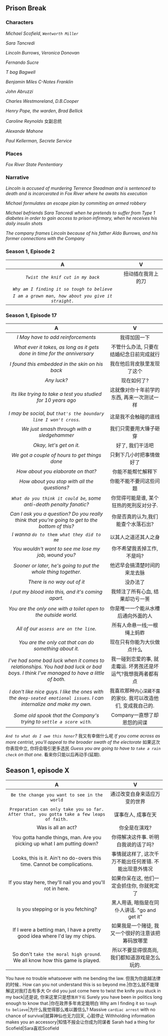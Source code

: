 ## Prison Break
### Characters
_Michael Scofield_, _`Wentworth Miller`_

_Sara Tancredi_

_Lincoln Burrows_, _Veronica Donovan_

_Fernando Sucre_

_T bag Bagwell_ 

_Benjamin Miles C-Notes Franklin_

_John Abruzzi_

_Charles Westmoreland_, _D.B.Cooper_

_Henry Pope, the warden_, _Brad Bellick_

_Caroline Reynolds_ 女副总统

_Alexande Mahone_

_Paul Kellerman, Secrete Service_

### Places
_Fox River State Penitentiary_

### Narrative

_Lincoln is accused of murdering Terrence Steadman and is sentenced to death and is incarcerated in Fox River where he awaits his execution_

_Michael formulates an escape plan by commiting an armed robbery_

_Michael befriends Sara Tancredi when he pretends to suffer from Type 1 diabetes in order to gain access to prison infirmary, when he receives his daily insulin shots_

_The company frames Lincoln because of his father Aldo Burrows, and his former connections with the Company_


### Season 1, Episode 2
A|V
:---:|:---:
_`Twist the knif cut in my back`_ |扭动插在我背上的刀
_`Why am I finding it so tough to believe`_|
_`I am a grown man, how about you give it straight.`_|

### Season 1, Episode 17
A|V
:---:|:---:
_I May have to add reinforcements_ |我得加固一下
_What ever it takes, as long as it gets done in time for the anniversary_ |不管什么办法, 只要在结婚纪念日前完成就行
_I found this embedded in the skin on his back_ |我在他后背皮肤里发现了这个
_Any luck?_ |现在如何了?
_Its like trying to take a test you studied for 10 years ago_ |这就像对你十年前学的东西, 再来一次测试一样
_I may be social, but `that's the boundary line I won't cross`._ |这是我不会触碰的底线
_We just smash through with a sledgehammer_ |我们只需要用大锤子砸穿
_Okay, let's get on it._ |好了, 我们干活吧
_We got a couple of hours to get things done_ |只剩下几小时把事情做好了
_How about you elaborate on that?_| 你能不能帮忙解释下
_How about you stop with all the questions?_ |你能不能不要问这些问题
_`What do you think it could be`, some anti-death penalty fanatic?_ |你觉得可能是谁, 某个狂热的死刑反对分子.
_Can I ask you a question? Do you really think that you're going to get to the bottom of this?_| 你是否真的认为,我们能查个水落石出?
_I wanna `do to them what they did to me`_ |以其人之道还其人之身
_You wouldn't want to see me lose my job, wound you?_ |你不希望我丢掉工作, 不是吗?
_Sooner or later, he's going to put the whole thing together._ |他迟早会搞清楚时间的来龙去脉
_There is no way out of it_ |没办法了
_I put my blood into this, and it's coming apart._ |我倾注了所有心血, 结果却功亏一篑
_You are the only one with a toilet open to the outside world._ |你是唯一一个能从水槽后通向外面的人
_All of our `assess are on the line`._ |所有人命悬一线;一根绳上蚂蚱
_You are the only cat that can do something about it._ | 现在只有你能为大伙做点什么
_I've had some bad luck when it comes to relationships. You had bad luck or bad boys. I think I've managed to have a little of both._ | 我一碰到恋爱的事, 就走霉运. 坏男孩还是坏运气?我想我两者都有点
_I don't like nice guys. I like the ones with the `deep-seated emotional issues`. I can internalize and make my own._ | 我喜欢那种`内心深藏不露`的家伙. 我可以改造他们, 变成我自己的. 
_Some old spook that the Company's trying to `settle a score with`._ |Company一直想了却恩怨的间谍
_`And to what do I owe this honor`?_ 我又有幸做什么呢
_If you come across as more centrist, you'll appeal to the broader swath of the electorate_ 如果这次你表现中立, 你将会吸引更多选民
_Guess you are going to have to `take a rain check` on that one._ 看来你只能以后再动手(延期). 

## Season 1, episode X
A|V
:---:|:---:
`Be the change you want to see in the world`|通过改变自身来适应万变的世界
`Preparation can only take you so far. After that, you gotta take a few leaps of faith.` | 谋事在人, 成事在天
Was is all an act?|你全是在演戏?
You gotta handle things, man. Are you picking up what I am putting down?|你得解决这件事. 听明白我说的话了吗?
Looks, this is it. Ain't no do-overs this time. Cannot be complications. |事情就这样了, 这次千万不能出任何差错. 不能出现意外情况
If you stay here, they'll nail you and you'll rot in here.|如果你呆在这, 他们一定会抓住你, 你就死定了
Is you stepping or is you fetching?|黑人用语, 暗指是在同仆人讲话. "go and get it"
If I were a betting man, I have a pretty good idea where I'd lay my chips. |如果我是一个赌徒, 我又一个很好的注意该把筹码放哪里
So don't `take the moral high ground`. We all know how this game is played.|所以不要显得很高尚, 我们都知道游戏是怎么玩的.
You have no trouble whatsoever with me bending the law. 但我为你逾越法律的时候..
How can you not understand this is so beyond me.|你怎么就不能理解这对我打击有多大
Or did you just come here to twist the knife you stuck in my back|还是说, 你来这里只是想`落井下石`
Surely you have been in politics long enough to know that.|你在政界多年肯定能明白
Why am I finding it so `tough to believe`|为什么我觉得那么难以置信么?
Massive `cardiac arrest` with no chance of survival|就算神仙也无力回天, 心脏停止
Withholding information makes you an accessory|知情不报会让你成为同谋者
Sarah had a thing for Scofield|Sara喜欢Scofield


